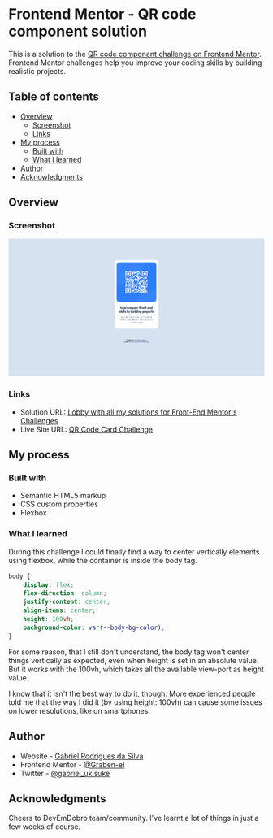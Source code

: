 # Frontend Mentor - QR code component solution

This is a solution to the [QR code component challenge on Frontend Mentor](https://www.frontendmentor.io/challenges/qr-code-component-iux_sIO_H). Frontend Mentor challenges help you improve your coding skills by building realistic projects. 

## Table of contents

- [Overview](#overview)
  - [Screenshot](#screenshot)
  - [Links](#links)
- [My process](#my-process)
  - [Built with](#built-with)
  - [What I learned](#what-i-learned)
- [Author](#author)
- [Acknowledgments](#acknowledgments)

## Overview

### Screenshot

![](./images/screenshot.png)


### Links

- Solution URL: [Lobby with all my solutions for Front-End Mentor's Challenges](https://your-solution-url.com)
- Live Site URL: [QR Code Card Challenge](https://your-live-site-url.com)

## My process

### Built with

- Semantic HTML5 markup
- CSS custom properties
- Flexbox

### What I learned

During this challenge I could finally find a way to center vertically elements using flexbox, while the container is inside the body tag. 

```css
body {
    display: flex;
    flex-direction: column;
    justify-content: center;
    align-items: center;
    height: 100vh;
    background-color: var(--body-bg-color);
}
```

For some reason, that I still don't understand, the body tag won't center things vertically as expected, even when height is set in an absolute value. But it works with the 100vh, which takes all the available view-port as height value.

I know that it isn't the best way to do it, though. More experienced people told me that the way I did it (by using height: 100vh) can cause some issues on lower resolutions, like on smartphones.

## Author

- Website - [Gabriel Rodrigues da Silva](https://github.com/Graben-el?tab=repositories)
- Frontend Mentor - [@Graben-el](https://www.frontendmentor.io/profile/Graben-el)
- Twitter - [@gabriel_ukisuke](https://twitter.com/gabriel_ukisuke)


## Acknowledgments

Cheers to DevEmDobro team/community. I've learnt a lot of things in just a few weeks of course. 